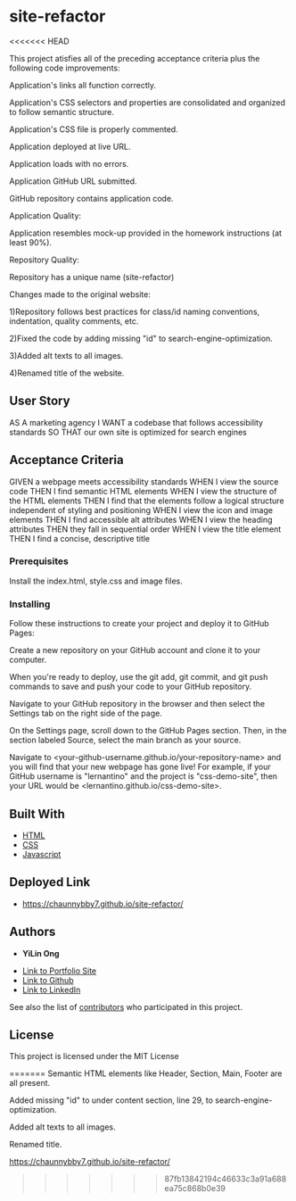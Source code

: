 # site-refactor
<<<<<<< HEAD

This project atisfies all of the preceding acceptance criteria plus the following code improvements:

Application's links all function correctly.


Application's CSS selectors and properties are consolidated and organized to follow semantic structure.


Application's CSS file is properly commented.


Application deployed at live URL.


Application loads with no errors.


Application GitHub URL submitted.


GitHub repository contains application code.



Application Quality: 


Application resembles mock-up provided in the homework instructions (at least 90%).


Repository Quality: 


Repository has a unique name (site-refactor)

Changes made to the original website:

1)Repository follows best practices for class/id naming conventions, indentation, quality comments, etc.


2)Fixed the code by adding missing "id" to search-engine-optimization.

3)Added alt texts to all images. 

4)Renamed title of the website. 


## User Story

AS A marketing agency
I WANT a codebase that follows accessibility standards
SO THAT our own site is optimized for search engines

## Acceptance Criteria

GIVEN a webpage meets accessibility standards
WHEN I view the source code
THEN I find semantic HTML elements
WHEN I view the structure of the HTML elements
THEN I find that the elements follow a logical structure independent of styling and positioning
WHEN I view the icon and image elements
THEN I find accessible alt attributes
WHEN I view the heading attributes
THEN they fall in sequential order
WHEN I view the title element
THEN I find a concise, descriptive title



### Prerequisites

Install the index.html, style.css and image files.  



### Installing



Follow these instructions to create your project and deploy it to GitHub Pages:


Create a new repository on your GitHub account and clone it to your computer.


When you're ready to deploy, use the git add, git commit, and git push commands to save and push your code to your GitHub repository.


Navigate to your GitHub repository in the browser and then select the Settings tab on the right side of the page.


On the Settings page, scroll down to the GitHub Pages section. Then, in the section labeled Source, select the main branch as your source.


Navigate to <your-github-username.github.io/your-repository-name> and you will find that your new webpage has gone live! For example, if your GitHub username is "lernantino" and the project is "css-demo-site", then your URL would be <lernantino.github.io/css-demo-site>.







## Built With

* [HTML](https://developer.mozilla.org/en-US/docs/Web/HTML)
* [CSS](https://developer.mozilla.org/en-US/docs/Web/CSS)
* [Javascript](https://developer.mozilla.org/en-US/docs/Web/JavaScript)

## Deployed Link

* https://chaunnybby7.github.io/site-refactor/


## Authors

* **YiLin Ong** 

- [Link to Portfolio Site](#)
- [Link to Github](https://github.com/)
- [Link to LinkedIn](https://www.linkedin.com/)

See also the list of [contributors](https://github.com/your/project/contributors) who participated in this project.

## License

This project is licensed under the MIT License 


=======
Semantic HTML elements like Header, Section, Main, Footer are all present.

Added missing "id" to under content section, line 29, to search-engine-optimization.

Added alt texts to all images.

Renamed title. 

https://chaunnybby7.github.io/site-refactor/
>>>>>>> 87fb13842194c46633c3a91a688ea75c868b0e39
